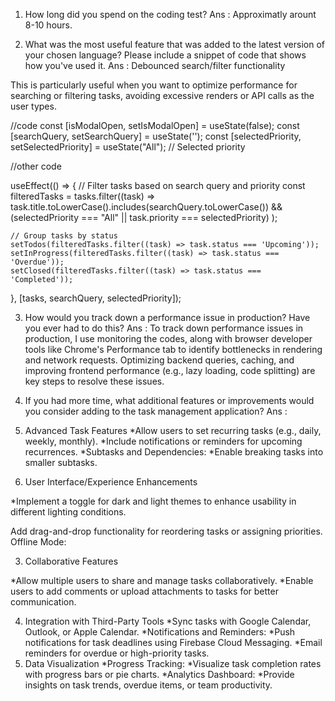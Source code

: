 1. How long did you spend on the coding test?
Ans : Approximatly arount 8-10 hours.

2. What was the most useful feature that was added to the latest version of your chosen language? Please include a snippet of code that shows how you've used it.
Ans : Debounced search/filter functionality

This is particularly useful when you want to optimize performance for searching or filtering tasks, avoiding excessive renders or API calls as the user types.

//code
const [isModalOpen, setIsModalOpen] = useState(false);
  const [searchQuery, setSearchQuery] = useState('');
  const [selectedPriority, setSelectedPriority] = useState("All"); // Selected priority

//other code
        


useEffect(() => {
    // Filter tasks based on search query and priority
    const filteredTasks = tasks.filter((task) =>
      task.title.toLowerCase().includes(searchQuery.toLowerCase()) &&
      (selectedPriority === "All" || task.priority === selectedPriority)
    );

    // Group tasks by status
    setTodos(filteredTasks.filter((task) => task.status === 'Upcoming'));
    setInProgress(filteredTasks.filter((task) => task.status === 'Overdue'));
    setClosed(filteredTasks.filter((task) => task.status === 'Completed'));
  }, [tasks, searchQuery, selectedPriority]);



3. How would you track down a performance issue in production? Have you ever had to do this?
Ans : To track down performance issues in production, I use monitoring the codes, along with browser developer tools like Chrome's Performance tab to identify bottlenecks in rendering and network requests. Optimizing backend queries, caching, and improving frontend performance (e.g., lazy loading, code splitting) are key steps to resolve these issues.

4. If you had more time, what additional features or improvements would you consider adding to the task management application?
Ans : 
1. Advanced Task Features
*Allow users to set recurring tasks (e.g., daily, weekly, monthly).
*Include notifications or reminders for upcoming recurrences.
*Subtasks and Dependencies:
*Enable breaking tasks into smaller subtasks.

2. User Interface/Experience Enhancements

*Implement a toggle for dark and light themes to enhance usability in different lighting conditions. 

Add drag-and-drop functionality for reordering tasks or assigning priorities.
Offline Mode:


3. Collaborative Features

*Allow multiple users to share and manage tasks collaboratively.
*Enable users to add comments or upload attachments to tasks for better communication.

4. Integration with Third-Party Tools
*Sync tasks with Google Calendar, Outlook, or Apple Calendar.
*Notifications and Reminders:
*Push notifications for task deadlines using Firebase Cloud Messaging.
*Email reminders for overdue or high-priority tasks.
5. Data Visualization
*Progress Tracking:
*Visualize task completion rates with progress bars or pie charts.
*Analytics Dashboard:
*Provide insights on task trends, overdue items, or team productivity.
